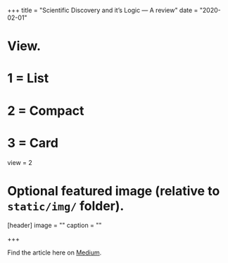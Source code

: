 +++
title = "Scientific Discovery and it’s Logic — A review"
date = "2020-02-01"
# View.
#   1 = List
#   2 = Compact
#   3 = Card
view = 2

# Optional featured image (relative to `static/img/` folder).
[header]
image = ""
caption = ""

+++

Find the article here on [Medium](https://medium.com/@ishikasingh95/scientific-discovery-and-its-logic-a-review-39b644e1a912?source=friends_link&sk=eba783255cc810bc1dbec6aaba3b0216).

